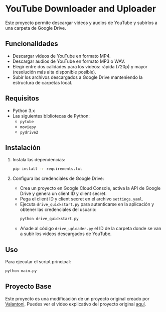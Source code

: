 # YouTube Downloader and Uploader

Este proyecto permite descargar videos y audios de YouTube y subirlos a una carpeta de Google Drive. 

## Funcionalidades

- Descargar videos de YouTube en formato MP4.
- Descargar audios de YouTube en formato MP3 o WAV.
- Elegir entre dos calidades para los videos: rápida (720p) y mayor (resolución más alta disponible posible).
- Subir los archivos descargados a Google Drive manteniendo la estructura de carpetas local.

## Requisitos

- Python 3.x
- Las siguientes bibliotecas de Python:
  - `pytube`
  - `moviepy`
  - `pydrive2`

## Instalación

1. Instala las dependencias:
    ```bash
    pip install -r requirements.txt
    ```

2. Configura las credenciales de Google Drive:
    - Crea un proyecto en Google Cloud Console, activa la API de Google Drive y genera un client ID y client secret.
    - Pega el client ID y client secret en el archivo `settings.yaml`.
    - Ejecuta `drive_quickstart.py` para autenticarse en la aplicación y obtener las credenciales del usuario:
      ```bash
      python drive_quickstart.py
      ```
    - Añade al código `drive_uploader.py` el ID de la carpeta donde se van a subir los vídeos descargados de YouTube.

## Uso

Para ejecutar el script principal:

```bash
python main.py
 ```
 
## Proyecto Base

Este proyecto es una modificación de un proyecto original creado por [Valantoni](https://github.com/valantoni/yt-automation). Puedes ver el video explicativo del proyecto original [aquí](https://www.youtube.com/watch?v=JHjOZRcuqmE&t=523s&ab_channel=ToniDev).